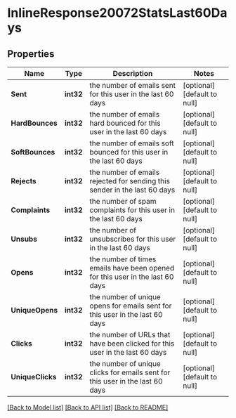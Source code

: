# InlineResponse20072StatsLast60Days

## Properties
Name | Type | Description | Notes
------------ | ------------- | ------------- | -------------
**Sent** | **int32** | the number of emails sent for this user in the last 60 days | [optional] [default to null]
**HardBounces** | **int32** | the number of emails hard bounced for this user in the last 60 days | [optional] [default to null]
**SoftBounces** | **int32** | the number of emails soft bounced for this user in the last 60 days | [optional] [default to null]
**Rejects** | **int32** | the number of emails rejected for sending this sender in the last 60 days | [optional] [default to null]
**Complaints** | **int32** | the number of spam complaints for this user in the last 60 days | [optional] [default to null]
**Unsubs** | **int32** | the number of unsubscribes for this user in the last 60 days | [optional] [default to null]
**Opens** | **int32** | the number of times emails have been opened for this user in the last 60 days | [optional] [default to null]
**UniqueOpens** | **int32** | the number of unique opens for emails sent for this user in the last 60 days | [optional] [default to null]
**Clicks** | **int32** | the number of URLs that have been clicked for this user in the last 60 days | [optional] [default to null]
**UniqueClicks** | **int32** | the number of unique clicks for emails sent for this user in the last 60 days | [optional] [default to null]

[[Back to Model list]](../README.md#documentation-for-models) [[Back to API list]](../README.md#documentation-for-api-endpoints) [[Back to README]](../README.md)


